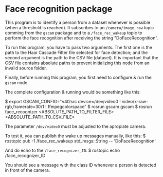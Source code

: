 # Face recognition package

This program is to identify a person from a dataset whenever is possible (when a threshold is reached). It subscribes to an `/camera/image_raw` topic comming from the `gscam` package and to a `/face_rec_wakeup` topic to perform the face recognition after receiving the string  "DoFaceRecognition".

To run this program, you have to pass two arguments. The first one is the path to the Haar Cascade Filter file selected for face detection; and the second argument is the path to the CSV file (dataset). It is important that the CSV file contains absolute paths to prevent initializing this node from an invalid source folder.

Finally, before running this program, you first need to configure & run the `gscam` node.

The complete configuration & running would be something like this:

   $ export GSCAM_CONFIG="v4l2src device=/dev/video0 ! video/x-raw-rgb,framerate=30/1 ! ffmpegcolorspace"
   $ rosrun gscam gscam
   $ rosrun face_recognizer <ABSOLUTE_PATH_TO_FILTER_FILE> <ABSOLUTE_PATH_TO_CSV_FILE>

The parameter `/dev/video0` must be adjusted to the apropiate camera.

To test it, you can publish the wake up messages manually, like this:
   $ rostopic pub -1 /face_rec_wakeup std_msgs::String -- 'DoFaceRecognition'

And do echo to the `/face_recognizer_ID`:
   $ rostopic echo /face_recognizer_ID

You should see a message with the class ID whenever a person is detected in front of the camera.

 
 